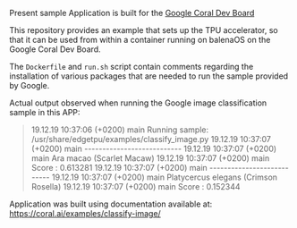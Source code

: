 Present sample Application is built for the [Google Coral Dev Board](https://coral.ai/products/dev-board/)

This repository provides an example that sets up the TPU accelerator, so that it can be used from within a container running on balenaOS on the Google Coral Dev Board.

The `Dockerfile` and `run.sh` script contain comments regarding the installation of various packages that are needed to run the sample provided by Google.

Actual output observed when running the Google image classification sample in this APP:

> 19.12.19 10:37:06 (+0200)  main  Running sample: /usr/share/edgetpu/examples/classify_image.py
> 19.12.19 10:37:07 (+0200)  main  ---------------------------
> 19.12.19 10:37:07 (+0200)  main  Ara macao (Scarlet Macaw)
> 19.12.19 10:37:07 (+0200)  main  Score :  0.613281
> 19.12.19 10:37:07 (+0200)  main  ---------------------------
> 19.12.19 10:37:07 (+0200)  main  Platycercus elegans (Crimson Rosella)
> 19.12.19 10:37:07 (+0200)  main  Score :  0.152344

Application was built using documentation available at: https://coral.ai/examples/classify-image/
